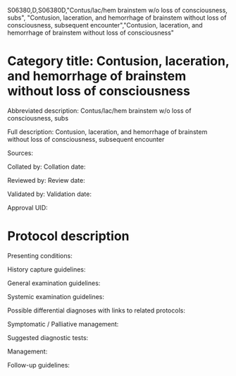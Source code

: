 S06380,D,S06380D,"Contus/lac/hem brainstem w/o loss of consciousness, subs", "Contusion, laceration, and hemorrhage of brainstem without loss of consciousness, subsequent encounter","Contusion, laceration, and hemorrhage of brainstem without loss of consciousness"
# Category title: Contusion, laceration, and hemorrhage of brainstem without loss of consciousness

Abbreviated description: Contus/lac/hem brainstem w/o loss of consciousness, subs

Full description: Contusion, laceration, and hemorrhage of brainstem without loss of consciousness, subsequent encounter

Sources:

Collated by:
Collation date:

Reviewed by:
Review date:

Validated by:
Validation date:

Approval UID:

# Protocol description

Presenting conditions:

History capture guidelines:

General examination guidelines:

Systemic examination guidelines:

Possible differential diagnoses with links to related protocols:

Symptomatic / Palliative management:

Suggested diagnostic tests:

Management:

Follow-up guidelines:
